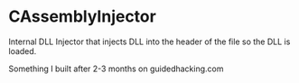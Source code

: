 # CAssemblyInjector

Internal DLL Injector that injects DLL into the header of the file so the DLL is loaded.

Something I built after 2-3 months on guidedhacking.com
